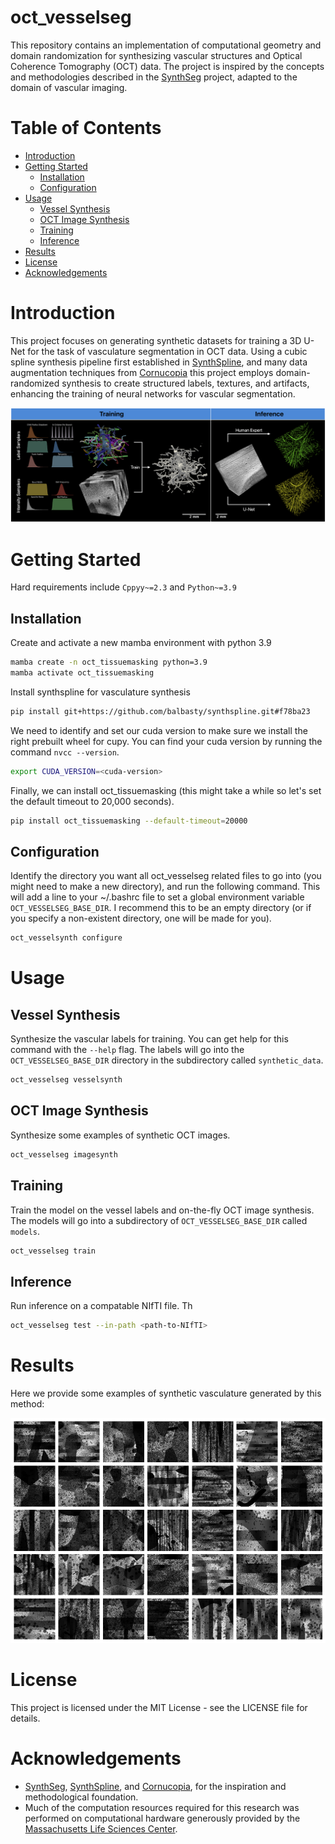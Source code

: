 # oct_vesselseg

This repository contains an implementation of computational geometry and domain randomization for synthesizing vascular structures and Optical Coherence Tomography (OCT) data. The project is inspired by the concepts and methodologies described in the [SynthSeg](https://github.com/BBillot/SynthSeg) project, adapted to the domain of vascular imaging.

# Table of Contents

- [Introduction](#introduction)
- [Getting Started](#getting-started)
    - [Installation](#installation)
    - [Configuration](#configuration)
- [Usage](#usage)
    - [Vessel Synthesis](#vessel-synthesis)
    - [OCT Image Synthesis](#image-synthesis)
    - [Training](#training)
    - [Inference](#inference)
- [Results](#results)
- [License](#license)
- [Acknowledgements](#acknowledgements)

# Introduction

This project focuses on generating synthetic datasets for training a 3D U-Net for the task of vasculature segmentation in OCT data. Using a cubic spline synthesis pipeline first established in [SynthSpline](https://github.com/balbasty/synthspline), and many data augmentation techniques from [Cornucopia](https://github.com/balbasty/cornucopia) this project employs domain-randomized synthesis to create structured labels, textures, and artifacts, enhancing the training of neural networks for vascular segmentation.

![Pipeline](docs/pipeline.png "Synthesis, Training, and Inference Pipeline")

# Getting Started
Hard requirements include `Cppyy~=2.3` and `Python~=3.9`

## Installation

Create and activate a new mamba environment with python 3.9

```bash
mamba create -n oct_tissuemasking python=3.9
mamba activate oct_tissuemasking
```

Install synthspline for vasculature synthesis

```bash
pip install git+https://github.com/balbasty/synthspline.git#f78ba23
```

We need to identify and set our cuda version to make sure we install the right prebuilt wheel for cupy. You can find your cuda version by running the command `nvcc --version`.

```bash
export CUDA_VERSION=<cuda-version>
```

Finally, we can install oct_tissuemasking (this might take a while so let's set the default timeout to 20,000 seconds).

```bash
pip install oct_tissuemasking --default-timeout=20000
```

## Configuration

Identify the directory you want all oct_vesselseg related files to go into (you might need to make a new directory), and run the following command. This will add a line to your ~/.bashrc file to set a global environment variable `OCT_VESSELSEG_BASE_DIR`. I recommend this to be an empty directory (or if you specify a non-existent directory, one will be made for you).

```bash
oct_vesselsynth configure
```

# Usage

## Vessel Synthesis

Synthesize the vascular labels for training. You can get help for this command with the `--help` flag. The labels will go into the `OCT_VESSELSEG_BASE_DIR` directory in the subdirectory called `synthetic_data`.

```bash
oct_vesselseg vesselsynth
```

## OCT Image Synthesis

Synthesize some examples of synthetic OCT images.

```bash
oct_vesselseg imagesynth
```

## Training

Train the model on the vessel labels and on-the-fly OCT image synthesis. The models will go into a subdirectory of `OCT_VESSELSEG_BASE_DIR` called `models`.

```bash
oct_vesselseg train
```

## Inference

Run inference on a compatable NIfTI file. Th

```bash
oct_vesselseg test --in-path <path-to-NIfTI>
```

# Results

Here we provide some examples of synthetic vasculature generated by this method:

![Results](docs/synth_samples.png "Samples of fully synthetic sOCT mus data.")

# License

This project is licensed under the MIT License - see the LICENSE file for details.

# Acknowledgements

- [SynthSeg](https://github.com/BBillot/SynthSeg), [SynthSpline](https://github.com/balbasty/synthspline), and [Cornucopia](https://github.com/balbasty/cornucopia), for the inspiration and methodological foundation.
- Much of the computation resources required for this research was performed on computational hardware generously provided by the [Massachusetts Life Sciences Center](https://www.masslifesciences.com/).